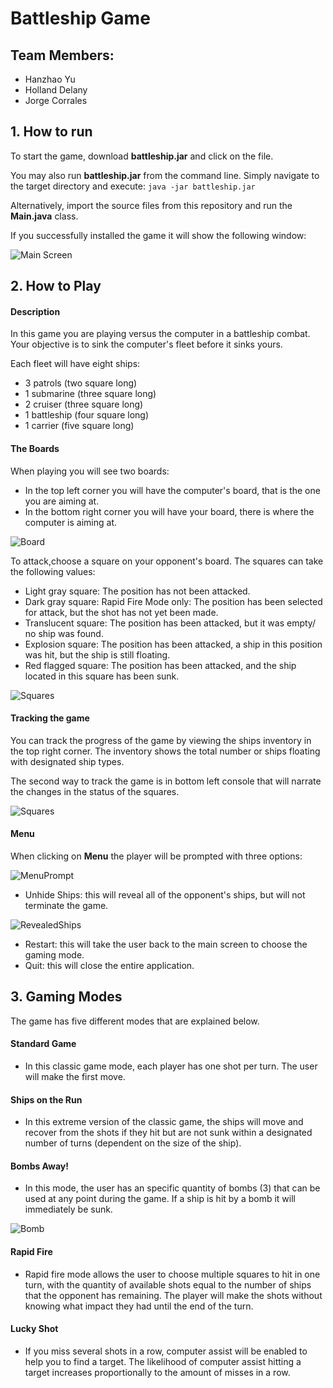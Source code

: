 # Battleship Game

## Team Members:
- Hanzhao Yu
- Holland Delany
- Jorge Corrales



## 1. How to run
To start the game, download **battleship.jar** and click on the file. 

You may also run **battleship.jar** from the command line. Simply navigate to the target directory and execute:  ``java -jar battleship.jar``

Alternatively, import the source files from this repository and run the **Main.java** class.

If you successfully installed the game it will show the following window:

![Main Screen](src/resources/readme/readMeGif01.gif)

## 2. How to Play

#### Description
In this game you are playing versus the computer in a battleship combat. Your objective is to sink the computer's fleet before it sinks yours.

Each fleet will have eight ships:

- 3 patrols (two square long)
- 1 submarine (three square long)
- 2 cruiser (three square long)
- 1 battleship (four square long)
- 1 carrier (five square long)

#### The Boards
When playing you will see two boards:

- In the top left corner you will have the computer's board, that is the one you are aiming at.
- In the bottom right corner you will have your board, there is where the computer is aiming at.

![Board](src/resources/readme/readMePicture02.jpg)

To attack,choose a square on your opponent's board.  The squares can take the following values:

- Light gray square: The position has not been attacked.
- Dark gray square: Rapid Fire Mode only: The position has been selected for attack, but the shot has not yet been made.
- Translucent square: The position has been attacked, but it was empty/ no ship was found.
- Explosion square: The position has been attacked, a ship in this position was hit, but the ship is still floating.
- Red flagged square: The position has been attacked, and the ship located in this square has been sunk.

![Squares](src/resources/readme/readMeGif03.gif)

#### Tracking the game

You can track the progress of the game by viewing the ships inventory in the top right corner. The inventory shows the total number or ships floating with designated ship types.

The second way to track the game is in bottom left console that will narrate the changes in the status of the squares.

![Squares](src/resources/readme/readMePicture04.jpg)

#### Menu

When clicking on **Menu** the player will be prompted with three options:


![MenuPrompt](src/resources/readme/readMePicture06.jpg)

- Unhide Ships: this will reveal all of the opponent's ships, but will not terminate the game.

![RevealedShips](src/resources/readme/readMePicture07.jpg)

- Restart: this will take the user back to the main screen to choose the gaming mode.
- Quit: this will close the entire application.

## 3. Gaming Modes

The game has five different modes that are explained below.

#### Standard Game

-  In this classic game mode, each player has one shot per turn. The user will make the first move.

#### Ships on the Run

-  In this extreme version of the classic game, the ships will move and recover from the shots if they hit but are not sunk within a designated number of turns (dependent on the size of the ship).

#### Bombs Away!

- In this mode, the user has an specific quantity of bombs (3) that can be used at any point during the game. If a ship is hit by a bomb it will immediately be sunk.

![Bomb](src/resources/readme/readMePicture05.jpg)

#### Rapid Fire

- Rapid fire mode allows the user to choose multiple squares to hit in one turn, with the quantity of available shots equal to the number of ships that the opponent has remaining. The player will make the shots without knowing what impact they had until the end of the turn.


#### Lucky Shot

- If you miss several shots in a row, computer assist will be enabled to help you to find a target. The likelihood of computer assist hitting a target increases proportionally to the amount of misses in a row.


